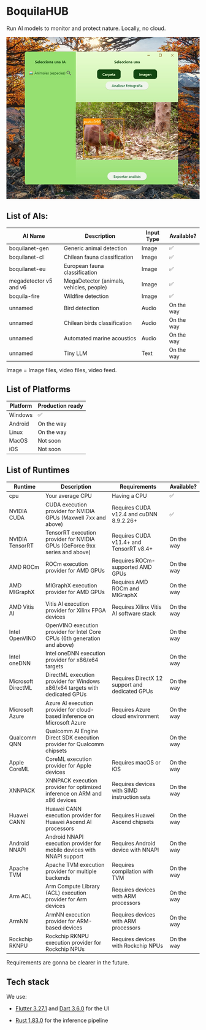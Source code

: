# BoquilaHUB

Run AI models to monitor and protect nature. Locally, no cloud.

![readme](readme.jpg)

## List of AIs:

| AI Name                           | Description                           |  Input Type   | Available?   |
| --------------------------------- | --------------------------------- | ------------ | ------------ |
|boquilanet-gen | Generic animal detection          | Image       | ✅ |
|boquilanet-cl | Chilean fauna classification    |  Image       |✅  |
|boquilanet-eu | European fauna classification                | Image  |✅   |
|megadetector v5 and v6 | MegaDetector (animals, vehicles, people) |  Image  | ✅   |
|boquila-fire | Wildfire detection                | Image  |✅   |
|unnamed | Bird detection |  Audio | On the way |
|unnamed | Chilean birds classification |  Audio | On the way |
|unnamed | Automated marine acoustics |  Audio | On the way |
|unnamed | Tiny LLM |  Text | On the way |

Image = Image files, video files, video feed.

## List of Platforms

| Platform                           |  Production ready  |
| --------------------------------- |------------ |
| Windows          | ✅ |
| Android          | On the way |
| Linux          | On the way |
| MacOS          | Not soon |
| iOS          | Not soon |

## List of Runtimes

| Runtime           | Description                                                                        | Requirements                                                        | Available?   |
|-------------------|------------------------------------------------------------------------------------|---------------------------------------------------------------------|--------------|
| cpu               | Your average CPU                                                                   | Having a CPU                                                        | ✅           |
| NVIDIA CUDA       | CUDA execution provider for NVIDIA GPUs (Maxwell 7xx and above)                    | Requires CUDA v12.4 and cuDNN 8.9.2.26+                             | ✅           |
| NVIDIA TensorRT   | TensorRT execution provider for NVIDIA GPUs (GeForce 9xx series and above)         | Requires CUDA v11.4+ and TensorRT v8.4+                             | On the way   |
| AMD ROCm          | ROCm execution provider for AMD GPUs                                               | Requires ROCm-supported AMD GPUs                                    | On the way   |
| AMD MIGraphX      | MIGraphX execution provider for AMD GPUs                                           | Requires AMD ROCm and MIGraphX                                      | On the way   |
| AMD Vitis AI      | Vitis AI execution provider for Xilinx FPGA devices                                | Requires Xilinx Vitis AI software stack                             | On the way   |
| Intel OpenVINO    | OpenVINO execution provider for Intel Core CPUs (6th generation and above)          |                                                                     | On the way   |
| Intel oneDNN      | Intel oneDNN execution provider for x86/x64 targets                                |                                                                     | On the way   |
| Microsoft DirectML| DirectML execution provider for Windows x86/x64 targets with dedicated GPUs        | Requires DirectX 12 support and dedicated GPUs                      | On the way   |
| Microsoft Azure   | Azure AI execution provider for cloud-based inference on Microsoft Azure           | Requires Azure cloud environment                                    | On the way   |
| Qualcomm QNN      | Qualcomm AI Engine Direct SDK execution provider for Qualcomm chipsets             |                                                                     | On the way   |
| Apple CoreML      | CoreML execution provider for Apple devices                                        | Requires macOS or iOS                                               | On the way   |
| XNNPACK           | XNNPACK execution provider for optimized inference on ARM and x86 devices          | Requires devices with SIMD instruction sets                         | On the way   |
| Huawei CANN       | Huawei CANN execution provider for Huawei Ascend AI processors                     | Requires Huawei Ascend chipsets                                     | On the way   |
| Android NNAPI     | Android NNAPI execution provider for mobile devices with NNAPI support             | Requires Android device with NNAPI                                  | On the way   |
| Apache TVM        | Apache TVM execution provider for multiple backends                                | Requires compilation with TVM                                       | On the way   |
| Arm ACL           | Arm Compute Library (ACL) execution provider for Arm devices                       | Requires devices with ARM processors                                | On the way   |
| ArmNN             | ArmNN execution provider for ARM-based devices                                     | Requires devices with ARM processors                                | On the way   |
| Rockchip RKNPU    | Rockchip RKNPU execution provider for Rockchip NPUs                                | Requires devices with Rockchip NPUs                                 | On the way   |

Requirements are gonna be clearer in the future.

## Tech stack

We use: 

- [Flutter 3.27.1](https://github.com/flutter/flutter) and [Dart 3.6.0](https://github.com/dart-lang/sdk) for the UI  

- [Rust 1.83.0](https://github.com/rust-lang/rust) for the inference pipeline